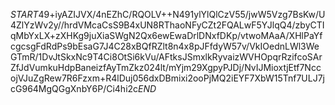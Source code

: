 $START$49+iyAZIJVX/4nEZhC/RQOLV++N491ylYlQlCzV55/jwW5Vzg7BsKw/U4ZlYzWv2y//hrdVMcaCsS9B4xUN8RThaoNFyCZt2FQALwF5YJlqQ4/zbyCTIqMbYxLX+zXHKg9juXiaSWgN2Qx6ewEwaDrlDNxfDKp/vtwoMAaA/XHlPaYfcgcsgFdRdPs9bEsaG7J4C28xBQfRZlt8n4x8pJFfdyW57v/VkIOednLWl3WeGTmR/1DvJtSkxNc9T4Ci8OtSi6kVu/AFtksJSmxlkRyvaizWVHOpqrRzifcoSArZfJdVumkuHdpBaneizfAyTmZkz024lt/mYjm29XgpyPJDj/NvIJMioxtjEtf7NccojVJuZgRew7R6Fzxm+R4lDuj056dxDBmixi2ooPjMQ2iEYF7XbW15Tnf7ULJ7jcG964MgQGgXnbY6P/Ci4hi2c$END$
